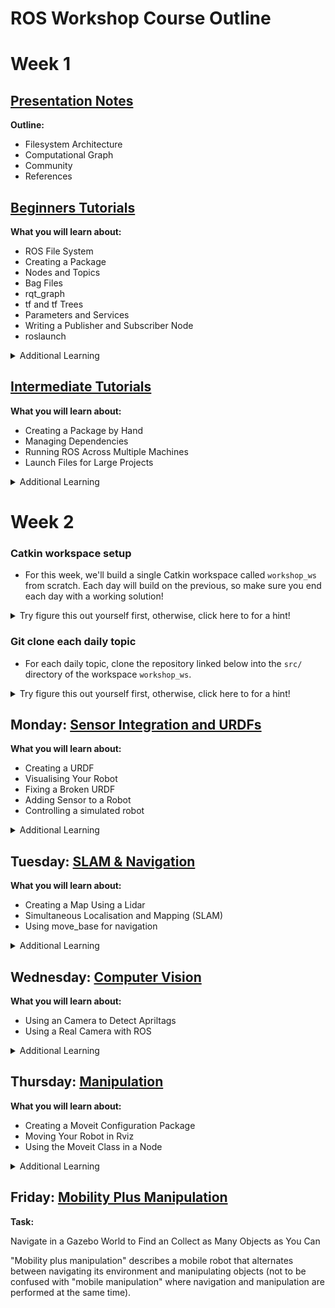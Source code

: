 # ROS Workshop Course Outline

# Week 1

## [Presentation Notes](https://github.com/ros-workshop/ros-introduction)
**Outline:**
+ Filesystem Architecture
+ Computational Graph
+ Community
+ References

## [Beginners Tutorials](http://wiki.ros.org/ROS/Tutorials)

**What you will learn about:**
+ ROS File System
+ Creating a Package
+ Nodes and Topics
+ Bag Files
+ rqt_graph
+ tf and tf Trees
+ Parameters and Services
+ Writing a Publisher and Subscriber Node
+ roslaunch

<details><summary>Additional Learning</summary>

+ rqt_publisher
+ rqt_robot_steering
+ Rviz
+ Publish and Subscribe in the Same Node

</details>

## [Intermediate Tutorials](http://wiki.ros.org/ROS/Tutorials)
**What you will learn about:**
+ Creating a Package by Hand
+ Managing Dependencies
+ Running ROS Across Multiple Machines
+ Launch Files for Large Projects

<details><summary>Additional Learning</summary>

+ Create a URDF
+ Visualise a Robot in Rviz
+ Visualise a Robot in Gazebo
</details>

# Week 2

### Catkin workspace setup

* For this week, we'll build a single Catkin workspace called ```workshop_ws``` from scratch. Each day will build on the previous, so make sure you end each day with a working solution! 

<details><summary>Try figure this out yourself first, otherwise, click here to for a hint!</summary>
  
```sh
mkdir -p ~/workshop_ws/src  # Creates a workspace directory names workshop_ws.
cd ~/workshop_ws/src
catkin_init_workspace  # Initialises the workspace
```

</details>

### Git clone each daily topic

* For each daily topic, clone the repository linked below into the
`src/` directory of the workspace `workshop_ws`. 

<details><summary>Try figure this out yourself first, otherwise, click here to for a hint!</summary>

E.g. for the [sensor-integration](https://github.com/ros-workshop/sensor-integration.git) repository, you'd type:

```sh
cd ~/workshop_ws/src
git clone https://github.com/ros-workshop/sensor-integration.git
```
Or if you are using SSH keys:
```
cd ~/workshop_ws/src
git clone git@github.com:ros-workshop/sensor-integration.git
```

</details>



## Monday: [Sensor Integration and URDFs](https://github.com/ros-workshop/sensor-integration.git)
**What you will learn about:**
+ Creating a URDF
+ Visualising Your Robot
+ Fixing a Broken URDF
+ Adding Sensor to a Robot
+ Controlling a simulated robot

<details><summary>Additional Learning</summary>

+ Detecting an obstacle and stopping the robot

</details>

## Tuesday: [SLAM & Navigation](https://github.com/ros-workshop/slam-navigation)
**What you will learn about:**
+ Creating a Map Using a Lidar
+ Simultaneous Localisation and Mapping (SLAM)
+ Using move_base for navigation

<details><summary>Additional Learning</summary>

+ Find a Object by Navigating Around a Map

</details>

## Wednesday: [Computer Vision](https://github.com/ros-workshop/perception.git)
**What you will learn about:**
+ Using an Camera to Detect Apriltags
+ Using a Real Camera with ROS

<details><summary>Additional Learning</summary>

+ Fuse and Lidar and Camera/DNN data for Person Detection and localisation

</details>

## Thursday: [Manipulation](https://github.com/ros-workshop/manipulation.git)
**What you will learn about:**
+ Creating a Moveit Configuration Package
+ Moving Your Robot in Rviz
+ Using the Moveit Class in a Node

<details><summary>Additional Learning</summary>

+ Create a OctoMap Using a Depth Camera
</details>

## Friday: [Mobility Plus Manipulation](https://github.com/ros-workshop/mobility-plus-manipulation)
**Task:**

Navigate in a Gazebo World to Find an Collect as Many Objects as You Can

"Mobility plus manipulation" describes a mobile robot that alternates between navigating its environment and manipulating objects (not to be confused with "mobile manipulation" where navigation and manipulation are performed at the same time).


